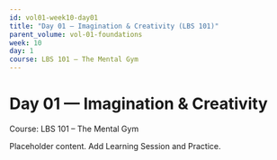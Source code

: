 ```yaml
---
id: vol01-week10-day01
title: "Day 01 — Imagination & Creativity (LBS 101)"
parent_volume: vol-01-foundations
week: 10
day: 1
course: LBS 101 – The Mental Gym
---
```


# Day 01 — Imagination & Creativity
Course: LBS 101 – The Mental Gym

Placeholder content. Add Learning Session and Practice.

